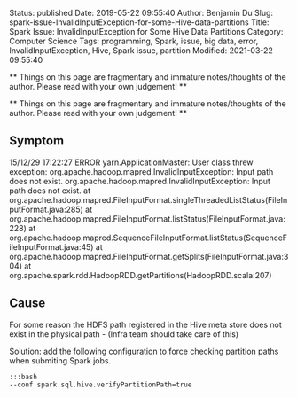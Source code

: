 Status: published
Date: 2019-05-22 09:55:40
Author: Benjamin Du
Slug: spark-issue-InvalidInputException-for-some-Hive-data-partitions
Title: Spark Issue: InvalidInputException for Some Hive Data Partitions
Category: Computer Science
Tags: programming, Spark, issue, big data, error, InvalidInputException, Hive, Spark issue, partition
Modified: 2021-03-22 09:55:40

**
Things on this page are fragmentary and immature notes/thoughts of the author.
Please read with your own judgement!
**


**
Things on this page are fragmentary and immature notes/thoughts of the author.
Please read with your own judgement!
**

## Symptom

15/12/29 17:22:27 ERROR yarn.ApplicationMaster: User class threw exception: org.apache.hadoop.mapred.InvalidInputException: Input path does not exist.
org.apache.hadoop.mapred.InvalidInputException: Input path does not exist.
at org.apache.hadoop.mapred.FileInputFormat.singleThreadedListStatus(FileInputFormat.java:285)
at org.apache.hadoop.mapred.FileInputFormat.listStatus(FileInputFormat.java:228)
at org.apache.hadoop.mapred.SequenceFileInputFormat.listStatus(SequenceFileInputFormat.java:45)
at org.apache.hadoop.mapred.FileInputFormat.getSplits(FileInputFormat.java:304)
at org.apache.spark.rdd.HadoopRDD.getPartitions(HadoopRDD.scala:207)

## Cause

For some reason the HDFS path registered in the Hive meta store 
does not exist in the physical path - (Infra team should take care of this)

Solution: add the following configuration to force checking partition paths
when submiting Spark jobs.

    :::bash
    --conf spark.sql.hive.verifyPartitionPath=true
